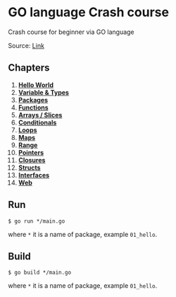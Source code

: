 # GO language Crash course

Crash course for beginner via GO language

Source: [Link](https://www.youtube.com/watch?v=SqrbIlUwR0U)

## Chapters

1. [**Hello World**](./01_hello/main.go)
2. [**Variable & Types**](./02_vars/main.go)
3. [**Packages**](./03_packages/main.go)
4. [**Functions**](./04_functions/main.go)
5. [**Arrays / Slices**](./05_arrays_slices/main.go)
6. [**Conditionals**](./06_conditionals/main.go)
7. [**Loops**](./07_loops/main.go)
8. [**Maps**](./08_maps/main.go)
9. [**Range**](./09_range/main.go)
10. [**Pointers**](./10_pointers/main.go)
11. [**Closures**](./11_closures/main.go)
12. [**Structs**](./12_structs/main.go)
13. [**Interfaces**](./13_interfaces/main.go)
14. [**Web**](./14_web/main.go)

## Run
```
$ go run */main.go
```
where `*` it is a name of package, example `01_hello`.

## Build

```
$ go build */main.go
```
where `*` it is a name of package, example `01_hello`.
